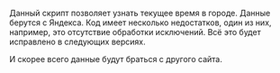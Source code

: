 Данный скрипт позволяет узнать текущее время в городе. Данные берутся с Яндекса. Код имеет несколько недостатков, один из них, например, это отсутствие обработки исключений. Всё это будет исправлено в следующих версиях.

И скорее всего данные будут браться с другого сайта.
